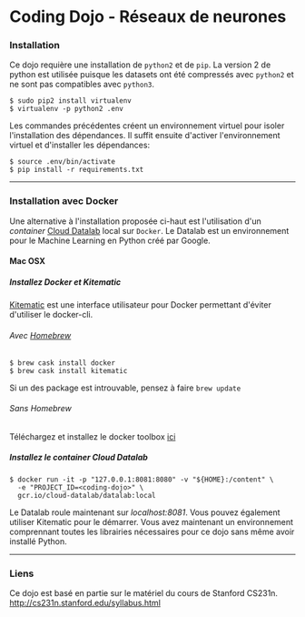 # Coding Dojo - Réseaux de neurones


### Installation

Ce dojo requière une installation de `python2` et de `pip`. La version 2 de python est utilisée puisque les datasets ont été
compressés avec `python2` et ne sont pas compatibles avec `python3`.

```
$ sudo pip2 install virtualenv
$ virtualenv -p python2 .env
```

Les commandes précédentes créent un environnement virtuel pour isoler l'installation des dépendances.
Il suffit ensuite d'activer l'environnement virtuel et d'installer les dépendances:

```
$ source .env/bin/activate
$ pip install -r requirements.txt
```
---
### Installation avec Docker

Une alternative à l'installation proposée ci-haut est l'utilisation d'un *container* [Cloud Datalab](https://github.com/googledatalab/datalab) 
local sur `Docker`. Le Datalab est un environnement pour le Machine Learning en Python créé par Google.
#### Mac OSX

##### Installez Docker et Kitematic
[Kitematic](https://kitematic.com/) est une interface utilisateur pour Docker permettant d'éviter d'utiliser le docker-cli.
###### Avec [Homebrew](http://brew.sh/)
```
$ brew cask install docker
$ brew cask install kitematic
```
Si un des package est introuvable, pensez à faire `brew update`<br/>

###### Sans Homebrew
Téléchargez et installez le docker toolbox [ici](https://www.docker.com/products/docker-toolbox)

##### Installez le container Cloud Datalab
```
$ docker run -it -p "127.0.0.1:8081:8080" -v "${HOME}:/content" \
  -e "PROJECT_ID=<coding-dojo>" \
  gcr.io/cloud-datalab/datalab:local
```
Le Datalab roule maintenant sur *localhost:8081*. Vous pouvez également utiliser Kitematic pour
le démarrer. Vous avez maintenant un environnement comprennant toutes les librairies nécessaires
pour ce dojo sans même avoir installé Python.

---
### Liens

Ce dojo est basé en partie sur le matériel du cours de Stanford CS231n. http://cs231n.stanford.edu/syllabus.html

